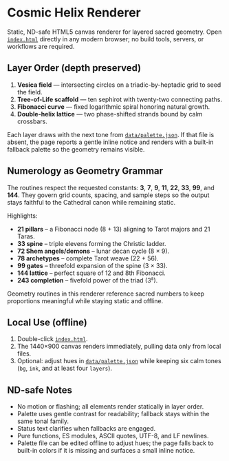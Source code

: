 # Cosmic Helix Renderer

Static, ND-safe HTML5 canvas renderer for layered sacred geometry. Open [`index.html`](./index.html) directly in any modern browser; no build tools, servers, or workflows are required.

## Layer Order (depth preserved)
1. **Vesica field** — intersecting circles on a triadic-by-heptadic grid to seed the field.
2. **Tree-of-Life scaffold** — ten sephirot with twenty-two connecting paths.
3. **Fibonacci curve** — fixed logarithmic spiral honoring natural growth.
4. **Double-helix lattice** — two phase-shifted strands bound by calm crossbars.

Each layer draws with the next tone from [`data/palette.json`](./data/palette.json). If that file is absent, the page reports a gentle inline notice and renders with a built-in fallback palette so the geometry remains visible.

## Numerology as Geometry Grammar
The routines respect the requested constants: **3**, **7**, **9**, **11**, **22**, **33**, **99**, and **144**. They govern grid counts, spacing, and sample steps so the output stays faithful to the Cathedral canon while remaining static.

Highlights:
- **21 pillars** – a Fibonacci node (8 + 13) aligning to Tarot majors and 21 Taras.
- **33 spine** – triple elevens forming the Christic ladder.
- **72 Shem angels/demons** – lunar decan cycle (8 × 9).
- **78 archetypes** – complete Tarot weave (22 + 56).
- **99 gates** – threefold expansion of the spine (3 × 33).
- **144 lattice** – perfect square of 12 and 8th Fibonacci.
- **243 completion** – fivefold power of the triad (3⁵).

Geometry routines in this renderer reference sacred numbers to keep proportions meaningful while staying static and offline.

## Local Use (offline)
1. Double-click [`index.html`](./index.html).
2. The 1440×900 canvas renders immediately, pulling data only from local files.
3. Optional: adjust hues in [`data/palette.json`](./data/palette.json) while keeping six calm tones (`bg`, `ink`, and at least four `layers`).

## ND-safe Notes
- No motion or flashing; all elements render statically in layer order.
- Palette uses gentle contrast for readability; fallback stays within the same tonal family.
- Status text clarifies when fallbacks are engaged.
- Pure functions, ES modules, ASCII quotes, UTF-8, and LF newlines.
- Palette file can be edited offline to adjust hues; the page falls back to built-in colors if it is missing and surfaces a small inline notice.
